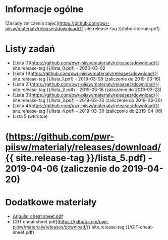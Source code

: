 # Informacje ogólne
[Zasady zaliczenia zajęć](https://github.com/pwr-piisw/materialy/releases/download/{{ site.release-tag }}/laboratorium.pdf)

# Listy zadań

* [Lista 0](https://github.com/pwr-piisw/materialy/releases/download/{{ site.release-tag }}/lista_0.pdf) - 2020-03-02
* [Lista 1](https://github.com/pwr-piisw/materialy/releases/download/{{ site.release-tag }}/lista_1.pdf) - 2019-03-09 (zaliczenie do 2019-03-16)
* [Lista 2](https://github.com/pwr-piisw/materialy/releases/download/{{ site.release-tag }}/lista_2.pdf) - 2019-03-16 (zaliczenie do 2019-03-23)
* [Lista 3](https://github.com/pwr-piisw/materialy/releases/download/{{ site.release-tag }}/lista_3.pdf) - 2019-03-23 (zaliczenie do 2019-03-30)
* [Lista 4](https://github.com/pwr-piisw/materialy/releases/download/{{ site.release-tag }}/lista_4.pdf) - 2019-03-30 (zaliczenie do 2019-04-06)
* Lista 5 (wkrótce)

# (https://github.com/pwr-piisw/materialy/releases/download/{{ site.release-tag }}/lista_5.pdf) - 2019-04-06 (zaliczenie do 2019-04-20)

# Dodatkowe materiały
* [Angular cheat sheet.pdf](https://pwr-piisw.github.io/materialy/Angular%20cheat%20sheet.pdf)
* [GIT cheat sheet.pdf](https://github.com/pwr-piisw/materialy/releases/download/{{ site.release-tag }}/GIT-cheat-sheet.pdf)
